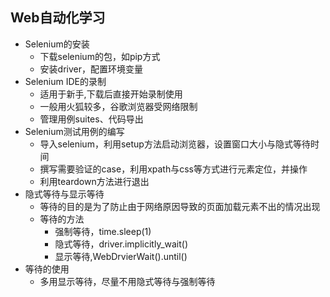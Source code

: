 ## Web自动化学习
- Selenium的安装
    - 下载selenium的包，如pip方式
    - 安装driver，配置环境变量
- Selenium IDE的录制
    - 适用于新手,下载后直接开始录制使用
    - 一般用火狐较多，谷歌浏览器受网络限制
    - 管理用例suites、代码导出
- Selenium测试用例的编写
    - 导入selenium，利用setup方法启动浏览器，设置窗口大小与隐式等待时间
    - 撰写需要验证的case，利用xpath与css等方式进行元素定位，并操作
    - 利用teardown方法进行退出
- 隐式等待与显示等待
    - 等待的目的是为了防止由于网络原因导致的页面加载元素不出的情况出现
    - 等待的方法
        - 强制等待，time.sleep(1)
        - 隐式等待，driver.implicitly_wait()
        - 显示等待,WebDrvierWait().until()
- 等待的使用
    -  多用显示等待，尽量不用隐式等待与强制等待